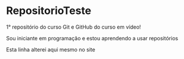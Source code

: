 # RepositorioTeste
 1° repositório do curso Git e GitHub do curso em vídeo!

 Sou iniciante em programação e estou aprendendo a usar repositórios
 
 Esta linha alterei aqui mesmo no site

